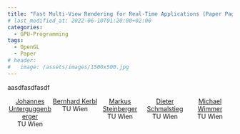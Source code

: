 ```yaml
---
title: "Fast Multi-View Rendering for Real-Time Applications (Paper Page)"
# last_modified_at: 2022-06-10T01:20:00+02:00
categories:
  - GPU-Programming
tags:
  - OpenGL
  - Paper
# header:
#   image: /assets/images/1500x500.jpg
---
```


aasdfasdfasdf

<div style="display:block;">
  <div style="float:left; width:20%; text-align:center;">
    <a href="https://johannesugb.github.io/">Johannes Unterguggenberger</a><br/>
    TU Wien
  </div>
  <div style="float:left; width:20%; text-align:center;">
    <a href="https://www.cg.tuwien.ac.at/staff/BernhardKerbl">Bernhard Kerbl</a><br/>
    TU Wien
  </div>
  <div style="float:left; width:20%; text-align:center;">
    <a href="https://www.markussteinberger.net/">Markus Steinberger</a><br/>
    TU Wien
  </div>
  <div style="float:left; width:20%; text-align:center;">
    <a href="https://www.tugraz.at/institute/icg/research/team-schmalstieg/">Dieter Schmalstieg</a><br/>
    TU Wien
  </div>
  <div style="float:left; width:20%; text-align:center;">
    <a href="https://www.cg.tuwien.ac.at/staff/MichaelWimmer">Michael Wimmer</a><br/>
    TU Wien
  </div>
</div>              
